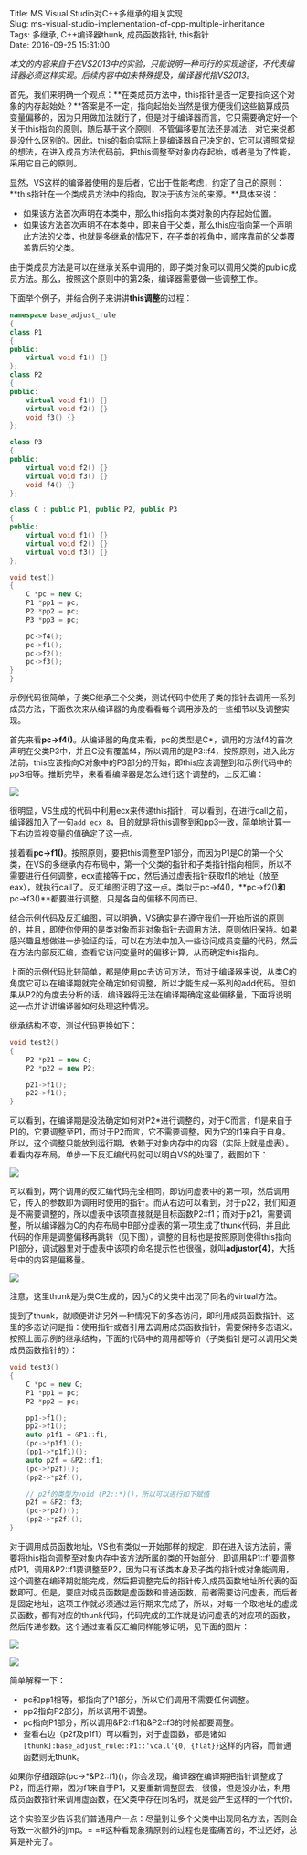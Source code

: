 Title: MS Visual Studio对C++多继承的相关实现  
Slug: ms-visual-studio-implementation-of-cpp-multiple-inheritance  
Tags: 多继承, C++编译器thunk, 成员函数指针, this指针  
Date: 2016-09-25 15:31:00  

_本文的内容来自于在VS2013中的实验，只能说明一种可行的实现途径，不代表编译器必须这样实现。后续内容中如未特殊提及，编译器代指VS2013。_

首先，我们来明确一个观点：**在类成员方法中，this指针是否一定要指向这个对象的内存起始处？**答案是不一定，指向起始处当然是很方便我们这些脑算成员变量偏移的，因为只用做加法就行了，但是对于编译器而言，它只需要确定好一个关于this指向的原则，随后基于这个原则，不管偏移要加法还是减法，对它来说都是没什么区别的。因此，this的指向实际上是编译器自己决定的，它可以遵照常规的想法，在进入成员方法代码前，把this调整至对象内存起始，或者是为了性能，采用它自己的原则。

显然，VS这样的编译器使用的是后者，它出于性能考虑，约定了自己的原则：**this指针在一个类成员方法中的指向，取决于该方法的来源。**具体来说：

- 如果该方法首次声明在本类中，那么this指向本类对象的内存起始位置。
- 如果该方法首次声明不在本类中，即来自于父类，那么this应指向第一个声明此方法的父类，也就是多继承的情况下，在子类的视角中，顺序靠前的父类覆盖靠后的父类。

由于类成员方法是可以在继承关系中调用的，即子类对象可以调用父类的public成员方法。那么，按照这个原则中的第2条，编译器需要做一些调整工作。

下面举个例子，并结合例子来讲讲**this调整**的过程：

```cpp
namespace base_adjust_rule
{
class P1
{
public:
    virtual void f1() {}
};
class P2
{
public:
    virtual void f1() {}
    virtual void f2() {}
    void f3() {}
};

class P3
{
public:
    virtual void f2() {}
    virtual void f3() {}
    void f4() {}
};

class C : public P1, public P2, public P3
{
public:
    virtual void f1() {}
    virtual void f2() {}
    virtual void f3() {}
};

void test()
{
    C *pc = new C;
    P1 *pp1 = pc;
    P2 *pp2 = pc;
    P3 *pp3 = pc;

    pc->f4();
    pc->f1();
    pc->f2();
    pc->f3();
}
}
```
示例代码很简单，子类C继承三个父类，测试代码中使用子类的指针去调用一系列成员方法，下面依次来从编译器的角度看看每个调用涉及的一些细节以及调整实现。

首先来看**pc->f4()**。从编译器的角度来看，pc的类型是C*，调用的方法f4的首次声明在父类P3中，并且C没有覆盖f4，所以调用的是P3::f4，按照原则，进入此方法前，this应该指向C对象中的P3部分的开始，即this应该调整到和示例代码中的pp3相等。推断完毕，来看看编译器是怎么进行这个调整的，上反汇编：

![](http://ww2.sinaimg.cn/large/006y8lVagw1f85oejcg38j31220ktgp5.jpg)

很明显，VS生成的代码中利用ecx来传递this指针，可以看到，在进行call之前，编译器加入了一句`add ecx 8`，目的就是将this调整到和pp3一致，简单地计算一下右边监视变量的值确定了这一点。

接着看**pc->f1()**。按照原则，要把this调整至P1部分，而因为P1是C的第一个父类，在VS的多继承内存布局中，第一个父类的指针和子类指针指向相同，所以不需要进行任何调整，ecx直接等于pc，然后通过虚表指针获取f1的地址（放至eax），就执行call了。反汇编图证明了这一点。类似于pc->f4()，**pc->f2()**和**pc->f3()**都要进行调整，只是各自的偏移不同而已。

结合示例代码及反汇编图，可以明确，VS确实是在遵守我们一开始所说的原则的，并且，即使你使用的是类对象而非对象指针去调用方法，原则依旧保持。如果感兴趣且想做进一步验证的话，可以在方法中加入一些访问成员变量的代码，然后在方法内部反汇编，查看它访问变量时的偏移计算，从而确定this指向。

上面的示例代码比较简单，都是使用pc去访问方法，而对于编译器来说，从类C的角度它可以在编译期就完全确定如何调整，所以才能生成一系列的add代码。但如果从P2的角度去分析的话，编译器将无法在编译期确定这些偏移量，下面将说明这一点并讲讲编译器如何处理这种情况。

继承结构不变，测试代码更换如下：

```cpp
void test2()
{
    P2 *p21 = new C;
    P2 *p22 = new P2;

    p21->f1();
    p22->f1();
}
```

可以看到，在编译期是没法确定如何对P2*进行调整的，对于C而言，f1是来自于P1的，它要调整至P1，而对于P2而言，它不需要调整，因为它的f1来自于自身。所以，这个调整只能放到运行期，依赖于对象内存中的内容（实际上就是虚表）。看看内存布局，单步一下反汇编代码就可以明白VS的处理了，截图如下：

![](http://ww3.sinaimg.cn/large/006y8lVagw1f85rndokmlj31b10igjwd.jpg)

可以看到，两个调用的反汇编代码完全相同，即访问虚表中的第一项，然后调用它，传入的参数即为调用时使用的指针。而从右边可以看到，对于p22，我们知道是不需要调整的，所以虚表中该项直接就是目标函数P2::f1；而对于p21，需要调整，所以编译器为C的内存布局中B部分虚表的第一项生成了thunk代码，并且此代码的作用是调整偏移再跳转（见下图），调整的目标也是按照原则使得this指向P1部分，调试器里对于虚表中该项的命名提示性也很强，就叫**adjustor{4}**，大括号中的内容是偏移量。

![](http://ww2.sinaimg.cn/large/006y8lVagw1f85rv1ytbbj30fc03lq32.jpg)

注意，这里thunk是为类C生成的，因为C的父类中出现了同名的virtual方法。

提到了thunk，就顺便讲讲另外一种情况下的多态访问，即利用成员函数指针。这里的多态访问是指：使用指针或者引用去调用成员函数指针，需要保持多态语义。按照上面示例的继承结构，下面的代码中的调用都等价（子类指针是可以调用父类成员函数指针的）：

```cpp
void test3()
{
    C *pc = new C;
    P1 *pp1 = pc;
    P2 *pp2 = pc;

    pp1->f1();
    pp2->f1();
    auto p1f1 = &P1::f1;
    (pc->*p1f1)();
    (pp1->*p1f1)();
    auto p2f = &P2::f1;
    (pc->*p2f)();
    (pp2->*p2f)();

    // p2f的类型为void (P2::*)()，所以可以进行如下赋值
    p2f = &P2::f3;
    (pc->*p2f)();
    (pp2->*p2f)();
}
```

对于调用成员函数地址，VS也有类似一开始那样的规定，即在进入该方法前，需要将this指向调整至对象内存中该方法所属的类的开始部分，即调用&P1::f1要调整成P1，调用&P2::f1要调整至P2，因为只有该类本身及子类的指针或对象能调用，这个调整在编译期就能完成，然后把调整完后的指针传入成员函数地址所代表的函数即可。但是，要应对成员函数是虚函数和普通函数，前者需要访问虚表，而后者是固定地址，这项工作就必须通过运行期来完成了，所以，对每一个取地址的虚成员函数，都有对应的thunk代码，代码完成的工作就是访问虚表的对应项的函数，然后传递参数。这个通过查看反汇编同样能够证明，见下面的图片：

![](http://ww1.sinaimg.cn/large/006y8lVagw1f85un5958ij31b80ketd8.jpg)

![](http://ww2.sinaimg.cn/large/006y8lVagw1f85up231jkj31b20lu436.jpg)

简单解释一下：

- pc和pp1相等，都指向了P1部分，所以它们调用不需要任何调整。
- pp2指向P2部分，所以调用不调整。
- pc指向P1部分，所以调用&P2::f1和&P2::f3的时候都要调整。
- 查看右边（p2f及p1f1）可以看到，对于虚函数，都是诸如`[thunk]:base_adjust_rule::P1::'vcall'{0, {flat}}`这样的内容，而普通函数则无thunk。

如果你仔细跟踪(pc->*&P2::f1)()，你会发现，编译器在编译期把指针调整成了P2，而运行期，因为f1来自于P1，又要重新调整回去，很傻，但是没办法，利用成员函数指针来调用虚函数，在父类中存在同名时，就是会产生这样的一个代价。

这个实验至少告诉我们普通用户一点：尽量别让多个父类中出现同名方法，否则会导致一次额外的jmp。= =#这种看现象猜原则的过程也是蛮痛苦的，不过还好，总算是补完了。
